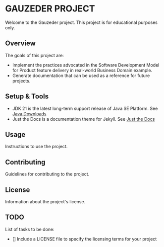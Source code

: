 # GAUZEDER PROJECT
Welcome to the Gauzeder project. This project is for educational purposes only.

## Overview
The goals of this project are:
- Implement the practices advocated in the Software Development Model for Product feature delivery in real-world Business 
Domain example.
- Generate documentation that can be used as a reference for future projects.

## Setup & Tools

- JDK 21 is the latest long-term support release of Java SE Platform. See [Java Downloads](https://www.oracle.com/java/technologies/downloads/)
- Just the Docs is a documentation theme for Jekyll. See [Just the Docs](https://just-the-docs.github.io/just-the-docs/)

## Usage
Instructions to use the project.

## Contributing
Guidelines for contributing to the project.

## License
Information about the project's license.

## TODO
List of tasks to be done:
- [] Include a LICENSE file to specify the licensing terms for your project

